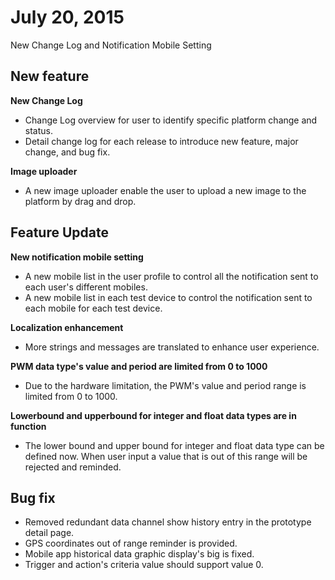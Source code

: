 # July 20, 2015

New Change Log and Notification Mobile Setting

## New feature
**New Change Log**

* Change Log overview for user to identify specific platform change and status.
* Detail change log for each release to introduce new feature, major change, and bug fix.

**Image uploader**
* A new image uploader enable the user to upload a new image to the platform by drag and drop.


## Feature Update

**New notification mobile setting**
* A new mobile list in the user profile to control all the notification sent to each user's different mobiles.
* A new mobile list in each test device to control the notification sent to each mobile for each test device.

**Localization enhancement**
* More strings and messages are translated to enhance user experience.

**PWM data type's value and period are limited from 0 to 1000**

* Due to the hardware limitation, the PWM's value and period range is limited from 0 to 1000.

**Lowerbound and upperbound for integer and float data types are in function**
* The lower bound and upper bound for integer and float data type can be defined now. When user input a value that is out of this range will be rejected and reminded.



## Bug fix
* Removed redundant data channel show history entry in the prototype detail page.
* GPS coordinates out of range reminder is provided.
* Mobile app historical data graphic display's big is fixed.
* Trigger and action's criteria value should support value 0.

